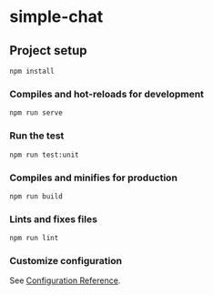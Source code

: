 # simple-chat

## Project setup
```
npm install
```

### Compiles and hot-reloads for development
```
npm run serve
```

### Run the test
```
npm run test:unit
```

### Compiles and minifies for production
```
npm run build
```

### Lints and fixes files
```
npm run lint
```

### Customize configuration
See [Configuration Reference](https://cli.vuejs.org/config/).
